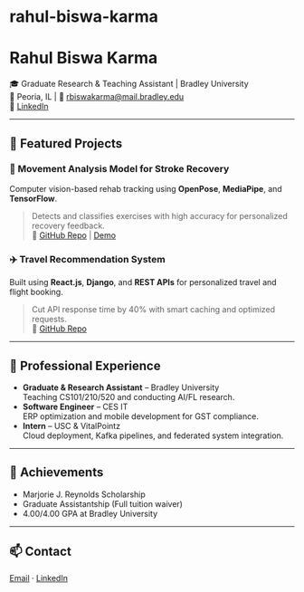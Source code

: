 # rahul-biswa-karma

# Rahul Biswa Karma

🎓 Graduate Research & Teaching Assistant | Bradley University  
📍 Peoria, IL | 💌 [rbiswakarma@mail.bradley.edu](mailto:rbiswakarma@mail.bradley.edu)  
🔗 [LinkedIn](https://www.linkedin.com/in/rahul-biswa-karma-260898266/)

---

## 🚀 Featured Projects

### 🧠 Movement Analysis Model for Stroke Recovery
Computer vision-based rehab tracking using **OpenPose**, **MediaPipe**, and **TensorFlow**.  
> Detects and classifies exercises with high accuracy for personalized recovery feedback.  
🔗 [GitHub Repo](#) | [Demo](#)

### ✈️ Travel Recommendation System
Built using **React.js**, **Django**, and **REST APIs** for personalized travel and flight booking.  
> Cut API response time by 40% with smart caching and optimized requests.  
🔗 [GitHub Repo](#)

---

## 💼 Professional Experience
- **Graduate & Research Assistant** – Bradley University  
  Teaching CS101/210/520 and conducting AI/FL research.  
- **Software Engineer** – CES IT  
  ERP optimization and mobile development for GST compliance.  
- **Intern** – USC & VitalPointz  
  Cloud deployment, Kafka pipelines, and federated system integration.

---

## 🏅 Achievements
- Marjorie J. Reynolds Scholarship  
- Graduate Assistantship (Full tuition waiver)  
- 4.00/4.00 GPA at Bradley University

---

## 📫 Contact
[Email](mailto:rbiswakarma@mail.bradley.edu) · [LinkedIn](https://www.linkedin.com/in/rahul-biswa-karma-260898266/)
